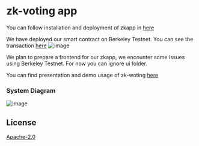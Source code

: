 # zk-voting app

You can follow installation and deployment of zkapp in [here](https://github.com/bilgin-kocak/zk-voting/blob/main/contracts/README.md#mina-zkapp-04-zkapp-browser-ui)

We have deployed our smart contract on Berkeley Testnet. You can see the transaction [here](https://minascan.io/berkeley/tx/5JuiGEt5rouQvSq5MbstnerQFTbfNVxg8yYYJjydZdjVxkpYXJAZ?type=zk-tx)
![image](https://user-images.githubusercontent.com/30844607/282258834-917d6eca-2f5f-4276-8302-7dbc5bcd2600.png)

We plan to prepare a frontend for our zkapp, we encounter some issues using Berkeley Testnet. For now you can ignore ui folder.

You can find presentation and demo usage of zk-woting [here](https://www.canva.com/design/DAFz25aDDxM/ZBTmh2Tg1Hb3F4BLIucvBw/edit?utm_content=DAFz25aDDxM&utm_campaign=designshare&utm_medium=link2&utm_source=sharebutton)

### System Diagram

![image](https://user-images.githubusercontent.com/30844607/282285699-87ad5545-148f-44f4-8371-65c6091cccdb.png)

## License

[Apache-2.0](LICENSE)
